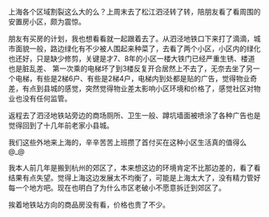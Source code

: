 上海各个区域割裂这么大的么？上周末去了松江泗泾转了转，陪朋友看了看周围的安置房小区，颇为震惊。

朋友有买房的计划，我也想看看就一起跟着去了。从泗泾地铁口下来打了滴滴，城市面貌一般，路边绿化有不少被人围起来种菜了，去看了两个小区，小区内的绿化也还好，只是缺少修剪，关键是才7、8年的小区一楼大铁门已经严重生锈、楼道也是脏乱差、
第一次乘的电梯坏了到3楼反复开合居然上不去了，无奈去坐了另一个电梯，有些是2梯6户、有些是2梯4户，电梯内到处都是贴的广告，觉得物业奇差，有点到县城的感觉，突然觉得物业差太影响小区环境和价格了，感觉社区对物业也没有任何监管。

返程去了泗泾地铁站旁边的商场厕所、卫生一般、蹲坑墙面被喷涂了各种广告也是觉得回到了十几年前老家小县城。

我们这些外地来上海的，辛辛苦苦上班攒了首付买在这种小区生活真的值得么 @_@

我本人前几年是搬到杭州的郊区了，本来想这边的环境肯定不比那边差的，看了看结果有点失望。觉得上海这边发展太不均衡了，可能是上海太大了，没有精力管好每一个地方吧。现在也明白了为什么市区老破小不愿意拆迁到郊区了。

挨着地铁站方向的商品房没有看，价格也贵了不少。